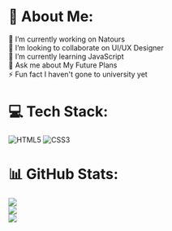 # 💫 About Me:
🔭 I’m currently working on Natours<br>👯 I’m looking to collaborate on UI/UX Designer<br>🌱 I’m currently learning JavaScript<br>💬 Ask me about My Future Plans<br>⚡ Fun fact I haven't gone to university yet


# 💻 Tech Stack:
![HTML5](https://img.shields.io/badge/html5-%23E34F26.svg?style=flat-square&logo=html5&logoColor=white) ![CSS3](https://img.shields.io/badge/css3-%231572B6.svg?style=flat-square&logo=css3&logoColor=white)
# 📊 GitHub Stats:
![](https://github-readme-stats.vercel.app/api?username=sigma-cmxi&theme=tokyonight&hide_border=false&include_all_commits=true&count_private=false)<br/>
![](https://github-readme-streak-stats.herokuapp.com/?user=sigma-cmxi&theme=tokyonight&hide_border=false)<br/>
![](https://github-readme-stats.vercel.app/api/top-langs/?username=sigma-cmxi&theme=tokyonight&hide_border=false&include_all_commits=true&count_private=false&layout=compact)
